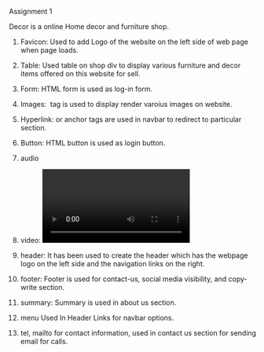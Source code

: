 Assignment 1


Decor is a online Home decor and furniture shop. 

1. Favicon:
Used to add Logo of the website on the left side of web page when page loads.
<link rel="icon" type="image/x-icon" href="/Images/favicon.png">


2. Table:
Used table on shop div to display various furniture and decor items offered on this website for sell.

3. Form:
HTML form is used as log-in form.

4. Images:
<img src="" alt="" class=""> tag is used to display render varoius images on website.

5. Hyperlink:
<a> or anchor tags are used in navbar to redirect to particular section.


6. Button:
HTML button is used as login button.

7. audio
<audio > tag is used in autoplay and loop for background music.

8. video:
<video  > tag is used with autoplay and loop.

9. header:
It has been used to create the header which has the webpage logo on the left side and the navigation links on the right.

10. footer:
Footer is used for contact-us, social media visibility, and copy-write section.

11. summary:
Summary is used in about us section.

12. menu
Used In Header Links for navbar options.

13. tel, mailto for contact information,
 used in contact us section for sending email for calls.
 

